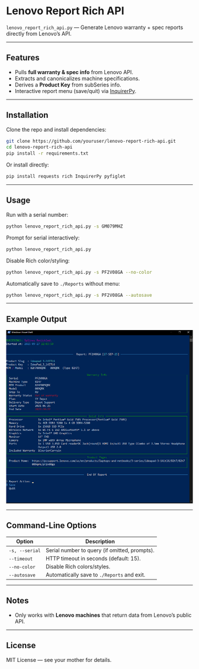 # Lenovo Report Rich API

`lenovo_report_rich_api.py` — Generate Lenovo warranty + spec reports directly from Lenovo’s API.  

---

## Features
- Pulls **full warranty & spec info** from Lenovo API.
- Extracts and canonicalizes machine specifications.
- Derives a **Product Key** from subSeries info.
- Interactive report menu (save/quit) via [InquirerPy](https://github.com/kazhala/InquirerPy).

---

## Installation

Clone the repo and install dependencies:

```bash
git clone https://github.com/youruser/lenovo-report-rich-api.git
cd lenovo-report-rich-api
pip install -r requirements.txt
```

Or install directly:

```bash
pip install requests rich InquirerPy pyfiglet
```

---

## Usage

Run with a serial number:

```bash
python lenovo_report_rich_api.py -s GM079MHZ
```

Prompt for serial interactively:

```bash
python lenovo_report_rich_api.py
```

Disable Rich color/styling:

```bash
python lenovo_report_rich_api.py -s PF2V08GA --no-color
```

Automatically save to `./Reports` without menu:

```bash
python lenovo_report_rich_api.py -s PF2V08GA --autosave
```

---

## Example Output

![Lenovo Report Screenshot](https://raw.githubusercontent.com/honeybugserial/LenovoWarrantyandBuildReport/main/image.png)


---

## Command-Line Options

| Option          | Description |
|-----------------|-------------|
| `-s, --serial`  | Serial number to query (if omitted, prompts). |
| `--timeout`     | HTTP timeout in seconds (default: 15). |
| `--no-color`    | Disable Rich colors/styles. |
| `--autosave`    | Automatically save to `./Reports` and exit. |

---

## Notes
- Only works with **Lenovo machines** that return data from Lenovo’s public API.

---

## License
MIT License — see your mother for details.
